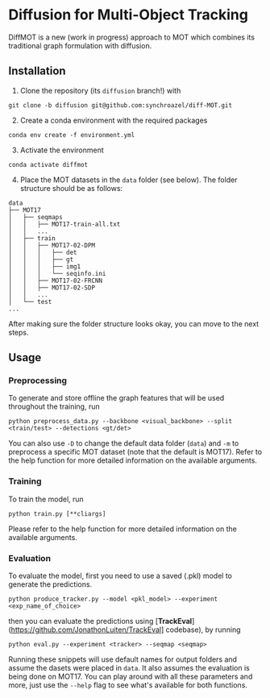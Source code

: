 # Diffusion for Multi-Object Tracking

DiffMOT is a new (work in progress) approach to MOT which combines its traditional graph formulation with diffusion.

## Installation

1. Clone the repository (its `diffusion` branch!) with
```
git clone -b diffusion git@github.com:synchroazel/diff-MOT.git
```

2. Create a conda environment with the required packages
```
conda env create -f environment.yml
```

3. Activate the environment
```
conda activate diffmot
```

4. Place the MOT datasets in the `data` folder (see below). The folder structure should be as follows:
```
data
├── MOT17
│   ├── seqmaps
│   │   ├── MOT17-train-all.txt
│   │   ...
│   ├── train
│   │   ├── MOT17-02-DPM
│   │   │   ├── det
│   │   │   ├── gt
│   │   │   ├── img1
│   │   │   └── seqinfo.ini
│   │   ├── MOT17-02-FRCNN
│   │   ├── MOT17-02-SDP
│   │   ...
│   └── test
...
```

After making sure the folder structure looks okay, you can move to the next steps.

## Usage

### Preprocessing

To generate and store offline the graph features that will be used throughout the training, run
```
python preprocess_data.py --backbone <visual_backbone> --split <train/test> --detections <gt/det>
```

You can also use `-D` to change the default data folder (`data`) and `-m` to preprocess a specific MOT dataset (note
that the default is MOT17). Refer to the help function for more detailed information on the available arguments.

### Training

To train the model, run
```
python train.py [**cliargs]
```

Please refer to the help function for more detailed information on the available arguments.

### Evaluation

To evaluate the model, first you need to use a saved (.pkl) model to generate the predictions.
```
python produce_tracker.py --model <pkl_model> --experiment <exp_name_of_choice>
```

then you can evaluate the predictions using [**TrackEval**](https://github.com/JonathonLuiten/TrackEval] codebase), by
running
```
python eval.py --experiment <tracker> --seqmap <seqmap>
```

Running these snippets will use default names for output folders and assume the dasets were placed in `data`. It also
assumes the evaluation is being done on MOT17. You can play around with all these parameters and more, just use the
`--help` flag to see what's available for both functions.





